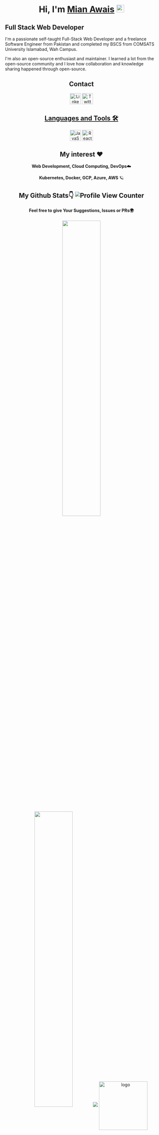 <div align="center">

<h1>Hi, I'm <a href="https://www.linkedin.com/in/mianawais99/">Mian Awais</a> <img src="https://media.giphy.com/media/hvRJCLFzcasrR4ia7z/giphy.gif" width="25px"></h1>
</div>

Full Stack Web Developer
------------------------
<p>I'm a passionate self-taught Full-Stack Web Developer and a freelance Software Engineer from Pakistan and completed my BSCS from COMSATS University Islamabad, Wah Campus.</p>

<p>I'm also an open-source enthusiast and maintainer. I learned a lot from the open-source community and I love how collaboration and knowledge sharing happened through open-source.</p>

<div align="center">

## Contact

<a href="https://www.linkedin.com/in/mianawais99/" target="_blank"><img width="36" height="36" src="https://edent.github.io/SuperTinyIcons/images/svg/linkedin.svg" title="LinkedIn"/></a>
<a href="https://www.linkedin.com/in/mianawais99/" target="_blank"><img width="36" height="36" src="https://edent.github.io/SuperTinyIcons/images/svg/twitter.svg"  title="Twitter"/>

## Languages and Tools 🛠️

<p>
<a href="https://developer.mozilla.org/en-US/docs/Web/JavaScript" target="_blank" rel="noreferrer"><img src="https://raw.githubusercontent.com/danielcranney/readme-generator/main/public/icons/skills/javascript-colored.svg" width="36" height="36" alt="JavaScript" /></a>
<a href="https://reactjs.org/" target="_blank" rel="noreferrer"><img src="https://raw.githubusercontent.com/danielcranney/readme-generator/main/public/icons/skills/react-colored.svg" width="36" height="36" alt="React" /></a>
</p>

</div>


<div align="center">

## My interest ❤️ 

**Web Development, Cloud Computing, DevOps**☁️

**Kubernetes, Docker, GCP, Azure, AWS** 🪐


## My Github Stats👇 ![Profile View Counter](https://komarev.com/ghpvc/?username=mianawais99)

#### Feel free to give Your Suggestions, Issues or PRs🌍
</div>
<p align="center">
<a href="https://www.linkedin.com/in/mianawais99/" target="_blank">
  <img height="50%" width="auto" src ="https://github-readme-stats.vercel.app/api?username=mianawais99&show_icons=true&count_private=true&theme=darcula&hide=issues,contribs&bg_color=00000000&hide_border=true"></a>

<a href="https://www.linkedin.com/in/mianawais99/" target="_blank">
  <img height="50%" width="auto" src ="https://github-readme-stats.vercel.app/api/top-langs/?username=mianawais99&layout=compact&theme=darcula&bg_color=00000000&langs_count=6&count_private=true&hide_border=true"></a>

<a href="https://www.linkedin.com/in/mianawais99/" target="_blank">
  <img src ="https://github-readme-streak-stats.herokuapp.com?user=mianawais99&theme=darcula&background=FFFFFF00&hide_border=true"></a>

<a href="https://www.linkedin.com/in/mianawais99/" target="_blank">
  <img src="https://github-profile-trophy.vercel.app/?username=mianawais99&theme=flat&column=6&margin-w=10" alt="logo" height="160" align="center" /></a>
  
</p>



